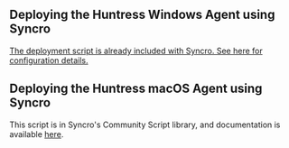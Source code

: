 ## Deploying the Huntress Windows Agent using Syncro

[The deployment script is already included with Syncro. See here for configuration details.](https://huntress.zendesk.com/hc/en-us/articles/4404005056275-Deploying-Huntress-with-Syncro-RMM)

## Deploying the Huntress macOS Agent using Syncro

This script is in Syncro's Community Script library, and documentation is available [here](https://support.huntress.io/hc/en-us/articles/10888685108627).